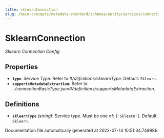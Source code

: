 ```yaml
---
title: sklearnConnection
slug: /main-concepts/metadata-standard/schemas/entity/services/connections/mlmodel/sklearnconnection
---
```


# SklearnConnection

*Sklearn Connection Config*

## Properties

- **`type`**: Service Type. Refer to *#/definitions/sklearnType*. Default: `Sklearn`.
- **`supportsMetadataExtraction`**: Refer to *../connectionBasicType.json#/definitions/supportsMetadataExtraction*.
## Definitions

- **`sklearnType`** *(string)*: Service type. Must be one of: `['Sklearn']`. Default: `Sklearn`.


Documentation file automatically generated at 2022-07-14 10:51:34.749986.
